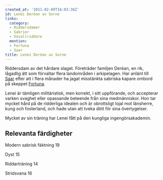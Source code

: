 ```yaml
---
created_at: '2011-02-09T16:03:36Z'
id: Lenei Deréan av Sorne
links:
  category:
  - Riddersdamer
  - Sabrier
  - Vasallriddare
  mention:
  - Fortuna
  - Saar
title: Lenei Deréan av Sorne
---
```


Riddersdam av det hårdare slaget. Företräder familjen Deréan, en rik, lågadlig ätt som förvaltar
flera landområden i arkipelagen. Har anlänt till [Saar] efter att i flera månader ha jagat
misstänkta sabriska kapare ombord på skeppet [Fortuna].

Lenei är tämligen militäristisk, men korrekt, i sitt uppförande, och accepterar varken svaghet eller
opassande beteende från sina medmänniskor. Hon tar mycket hård på de ridderliga idealen och är
obrottsligt lojal mot länsherre, kung och fosterland, och hade utan att tveka dött för sina
övertygelser.

Mycket av sin träning har Lenei fått på den kungliga ingengörsakademin.

Relevanta färdigheter 
---------------------

Modern sabrisk fäktning 19

Dyst 15

Riddarträning 14

Stridsvana 16

  [Saar]: Saar
  [Fortuna]: Fortuna